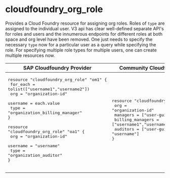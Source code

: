 # cloudfoundry_org_role 

Provides a Cloud Foundry resource for assigning org roles. Roles of `type` are assigned to the individual user. V3 api has clear well-defined separate API's for roles and users and the innumerous endpoints for different roles at both space and org level have been removed. One just needs to specify the necessary `type` now for a particular user as a query while specifying the role. For specifying multiple role types for multiple users, one can create multiple resources now.


|  SAP Cloudfoundry Provider |Community Cloudfoundry Provider |
| -- | -- |
|  <pre>resource "cloudfoundry_org_role" "om1" {</br>  for_each =  tolist(["username1","username2"])</br>  org      = "organization-id"</br>  username = each.value</br>  type     = "organization_billing_manager"</br>}</br></br>resource "cloudfoundry_org_role" "oa1" {</br>  org              = "organization-id"</br>  username = "username"</br>  type     = "organization_auditor"</br>}</br></br></pre> |<pre>resource "cloudfoundry_org_users" "ou1" {</br>  org              = "organization-id"</br>  managers         = ["user-guid"]</br>  billing_managers = ["username1","username2"]</br>  auditors         = ["user-guid", "username"]</br>}</br></br></pre> |
 